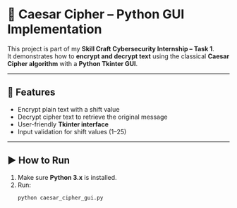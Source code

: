 
# 🔐 Caesar Cipher – Python GUI Implementation

This project is part of my **Skill Craft Cybersecurity Internship – Task 1**.  
It demonstrates how to **encrypt and decrypt text** using the classical **Caesar Cipher algorithm** with a **Python Tkinter GUI**.

---

## 📌 Features
- Encrypt plain text with a shift value  
- Decrypt cipher text to retrieve the original message  
- User-friendly **Tkinter interface**  
- Input validation for shift values (1–25)

---

## ▶️ How to Run
1. Make sure **Python 3.x** is installed.
2. Run:
   ```bash
   python caesar_cipher_gui.py
